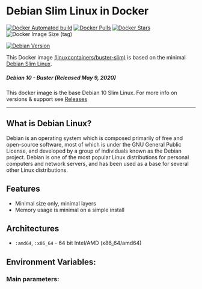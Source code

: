 # Debian Slim Linux in Docker

[![Docker Automated build](https://img.shields.io/docker/automated/linuxcontainers/buster-slim.svg?style=for-the-badge&logo=docker)](https://hub.docker.com/r/linuxcontainers/buster-slim/)
[![Docker Pulls](https://img.shields.io/docker/pulls/linuxcontainers/buster-slim.svg?style=for-the-badge&logo=docker)](https://hub.docker.com/r/linuxcontainers/buster-slim/)
[![Docker Stars](https://img.shields.io/docker/stars/linuxcontainers/buster-slim.svg?style=for-the-badge&logo=docker)](https://hub.docker.com/r/linuxcontainers/buster-slim/)
![Docker Image Size (tag)](https://img.shields.io/docker/image-size/linuxcontainers/buster-slim/latest?logo=docker&style=for-the-badge)

[![Debian Version](https://img.shields.io/badge/Debian%20version-10.4-green.svg?style=for-the-badge)](https://buster-slimlinux.org/)

This Docker image [(linuxcontainers/buster-slim)](https://hub.docker.com/r/linuxcontainers/buster-slim/) is based on the minimal [Debian Slim Linux](https://hub.docker.com/_/debian).

##### Debian 10 - Buster (Released May 9, 2020)


This docker image is the base Debian 10 Slim Linux. For more info on versions & support see [Releases](https://wiki.debian.org/DebianStable)

----

## What is Debian Linux?
Debian is an operating system which is composed primarily of free and open-source software, most of which is under the GNU General Public License, and developed by a group of individuals known as the Debian project. Debian is one of the most popular Linux distributions for personal computers and network servers, and has been used as a base for several other Linux distributions.

## Features

* Minimal size only, minimal layers
* Memory usage is minimal on a simple install

## Architectures

* ```:amd64```, ```:x86_64``` - 64 bit Intel/AMD (x86_64/amd64)

## Environment Variables:

### Main parameters:
